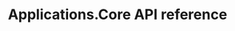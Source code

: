 ---
type: docs
title: "Applications.Core API reference"
linkTitle: "Applications.Core"
description: "Detailed reference documentation on the Applications.Core API"
---